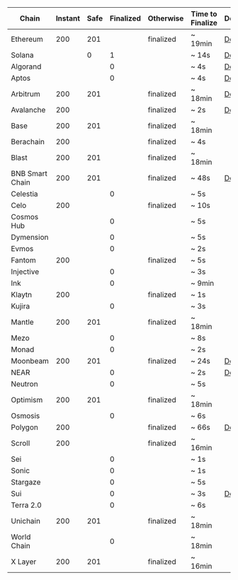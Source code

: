 <!-- The content in this file is auto-generated. Do not modify this file directly. Please see the README.md in the wormhole-mkdocs/scripts directory to learn how to update this page. -->
<!--CONSISTENCY_LEVELS-->
<table data-full-width="true" markdown><thead><th>Chain</th><th>Instant</th><th>Safe</th><th>Finalized</th><th>Otherwise</th><th>Time to Finalize</th><th>Details</th></thead><tbody><tr><td>Ethereum</td><td>200</td><td>201</td><td></td><td>finalized</td><td>~ 19min</td><td><a href="https://www.alchemy.com/overviews/ethereum-commitment-levels" target="_blank">Details</a></td></tr><tr><td>Solana</td><td></td><td>0</td><td>1</td><td></td><td>~ 14s</td><td><a href="https://docs.anza.xyz/consensus/commitments/" target="_blank">Details</a></td></tr><tr><td>Algorand</td><td></td><td></td><td>0</td><td></td><td>~ 4s</td><td><a href="https://developer.algorand.org/docs/get-started/basics/why_algorand/#finality" target="_blank">Details</a></td></tr><tr><td>Aptos</td><td></td><td></td><td>0</td><td></td><td>~ 4s</td><td><a href="https://aptos.dev/en/network/glossary#byzantine-fault-tolerance-bft" target="_blank">Details</a></td></tr><tr><td>Arbitrum</td><td>200</td><td>201</td><td></td><td>finalized</td><td>~ 18min</td><td><a href="https://docs.arbitrum.io/how-arbitrum-works/transaction-lifecycle" target="_blank">Details</a></td></tr><tr><td>Avalanche</td><td>200</td><td></td><td></td><td>finalized</td><td>~ 2s</td><td><a href="https://docs.avax.network/dapps/advanced-tutorials/exchange-integration#determining-finality" target="_blank">Details</a></td></tr><tr><td>Base</td><td>200</td><td>201</td><td></td><td>finalized</td><td>~ 18min</td><td></td></tr><tr><td>Berachain</td><td>200</td><td></td><td></td><td>finalized</td><td>~ 4s</td><td></td></tr><tr><td>Blast</td><td>200</td><td>201</td><td></td><td>finalized</td><td>~ 18min</td><td></td></tr><tr><td>BNB Smart Chain</td><td>200</td><td>201</td><td></td><td>finalized</td><td>~ 48s</td><td><a href="https://docs.bnbchain.org/bnb-smart-chain/introduction/?h=finality" target="_blank">Details</a></td></tr><tr><td>Celestia</td><td></td><td></td><td>0</td><td></td><td>~ 5s</td><td></td></tr><tr><td>Celo</td><td>200</td><td></td><td></td><td>finalized</td><td>~ 10s</td><td></td></tr><tr><td>Cosmos Hub</td><td></td><td></td><td>0</td><td></td><td>~ 5s</td><td></td></tr><tr><td>Dymension</td><td></td><td></td><td>0</td><td></td><td>~ 5s</td><td></td></tr><tr><td>Evmos</td><td></td><td></td><td>0</td><td></td><td>~ 2s</td><td></td></tr><tr><td>Fantom</td><td>200</td><td></td><td></td><td>finalized</td><td>~ 5s</td><td></td></tr><tr><td>Injective</td><td></td><td></td><td>0</td><td></td><td>~ 3s</td><td></td></tr><tr><td>Ink</td><td></td><td></td><td>0</td><td></td><td>~ 9min</td><td></td></tr><tr><td>Klaytn</td><td>200</td><td></td><td></td><td>finalized</td><td>~ 1s</td><td></td></tr><tr><td>Kujira</td><td></td><td></td><td>0</td><td></td><td>~ 3s</td><td></td></tr><tr><td>Mantle</td><td>200</td><td>201</td><td></td><td>finalized</td><td>~ 18min</td><td></td></tr><tr><td>Mezo</td><td></td><td></td><td>0</td><td></td><td>~ 8s</td><td></td></tr><tr><td>Monad</td><td></td><td></td><td>0</td><td></td><td>~ 2s</td><td></td></tr><tr><td>Moonbeam</td><td>200</td><td>201</td><td></td><td>finalized</td><td>~ 24s</td><td><a href="https://docs.moonbeam.network/builders/ethereum/json-rpc/moonbeam-custom-api/#finality-rpc-endpoints" target="_blank">Details</a></td></tr><tr><td>NEAR</td><td></td><td></td><td>0</td><td></td><td>~ 2s</td><td><a href="https://nomicon.io/ChainSpec/Consensus" target="_blank">Details</a></td></tr><tr><td>Neutron</td><td></td><td></td><td>0</td><td></td><td>~ 5s</td><td></td></tr><tr><td>Optimism</td><td>200</td><td>201</td><td></td><td>finalized</td><td>~ 18min</td><td></td></tr><tr><td>Osmosis</td><td></td><td></td><td>0</td><td></td><td>~ 6s</td><td></td></tr><tr><td>Polygon</td><td>200</td><td></td><td></td><td>finalized</td><td>~ 66s</td><td><a href="https://docs.polygon.technology/pos/architecture/heimdall/checkpoints/" target="_blank">Details</a></td></tr><tr><td>Scroll</td><td>200</td><td></td><td></td><td>finalized</td><td>~ 16min</td><td></td></tr><tr><td>Sei</td><td></td><td></td><td>0</td><td></td><td>~ 1s</td><td></td></tr><tr><td>Sonic</td><td></td><td></td><td>0</td><td></td><td>~ 1s</td><td></td></tr><tr><td>Stargaze</td><td></td><td></td><td>0</td><td></td><td>~ 5s</td><td></td></tr><tr><td>Sui</td><td></td><td></td><td>0</td><td></td><td>~ 3s</td><td><a href="https://docs.sui.io/concepts/sui-architecture/consensus" target="_blank">Details</a></td></tr><tr><td>Terra 2.0</td><td></td><td></td><td>0</td><td></td><td>~ 6s</td><td></td></tr><tr><td>Unichain</td><td>200</td><td>201</td><td></td><td>finalized</td><td>~ 18min</td><td></td></tr><tr><td>World Chain</td><td></td><td></td><td>0</td><td></td><td>~ 18min</td><td></td></tr><tr><td>X Layer</td><td>200</td><td>201</td><td></td><td>finalized</td><td>~ 16min</td><td></td></tr></tbody></table>
<!--CONSISTENCY_LEVELS-->
